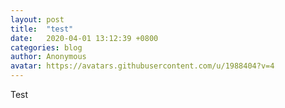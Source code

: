 ```yaml
---
layout: post
title:  "test"
date:   2020-04-01 13:12:39 +0800
categories: blog
author: Anonymous
avatar: https://avatars.githubusercontent.com/u/1988404?v=4
---
```

Test